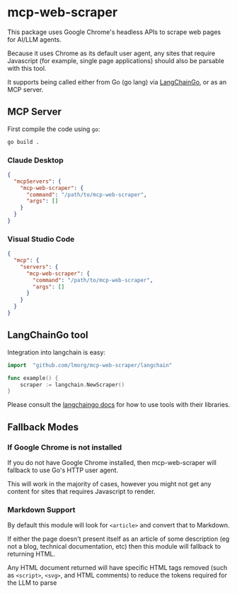 # mcp-web-scraper

This package uses Google Chrome's headless APIs to scrape web pages for AI/LLM agents.

Because it uses Chrome as its default user agent, any sites that require Javascript (for example, single page applications) should also be parsable with this tool.

It supports being called either from Go (go lang) via [LangChainGo](https://github.com/tmc/langchaingo/tree/main), or as an MCP server.

## MCP Server

First compile the code using `go`:

```sh
go build .
```

### Claude Desktop

```json
{
  "mcpServers": {
    "mcp-web-scraper": {
      "command": "/path/to/mcp-web-scraper",
      "args": []
    }
  }
}
```

### Visual Studio Code

```json
{
  "mcp": {
    "servers": {
      "mcp-web-scraper": {
        "command": "/path/to/mcp-web-scraper",
        "args": []
      }
    }
  }
}
```

## LangChainGo tool

Integration into langchain is easy:

```go
import 	"github.com/lmorg/mcp-web-scraper/langchain"

func example() {
    scraper := langchain.NewScraper()
}
```

Please consult the [langchaingo docs](https://tmc.github.io/langchaingo/docs/) for how to use tools with their libraries.

## Fallback Modes

### If Google Chrome is not installed

If you do not have Google Chrome installed, then mcp-web-scraper will fallback to use Go's HTTP user agent.

This will work in the majority of cases, however you might not get any content for sites that requires Javascript to render.

### Markdown Support

By default this module will look for `<article>` and convert that to Markdown.

If either the page doesn't present itself as an article of some description (eg not a blog, technical documentation, etc) then this module will fallback to returning HTML.

Any HTML document returned will have specific HTML tags removed (such as `<script>`, `<svg>`, and HTML comments) to reduce the tokens required for the LLM to parse